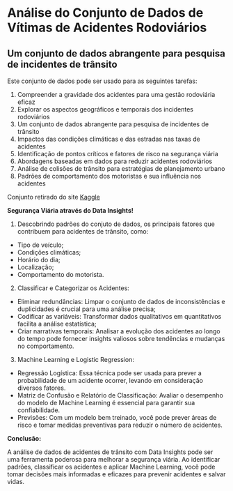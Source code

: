 # Análise do Conjunto de Dados de Vítimas de Acidentes Rodoviários

## Um conjunto de dados abrangente para pesquisa de incidentes de trânsito

Este conjunto de dados pode ser usado para as seguintes tarefas:
1) Compreender a gravidade dos acidentes para uma gestão rodoviária eficaz
2) Explorar os aspectos geográficos e temporais dos incidentes rodoviários
3) Um conjunto de dados abrangente para pesquisa de incidentes de trânsito
4) Impactos das condições climáticas e das estradas nas taxas de acidentes
5) Identificação de pontos críticos e fatores de risco na segurança viária
6) Abordagens baseadas em dados para reduzir acidentes rodoviários
7) Análise de colisões de trânsito para estratégias de planejamento urbano
8) Padrões de comportamento dos motoristas e sua influência nos acidentes

Conjunto retirado do site [Kaggle](https://www.kaggle.com/datasets/nezukokamaado/road-accident-casualties-dataset)

**Segurança Viária através do Data Insights!**

1. Descobrindo padrões do conjuto de dados, os principais fatores que contribuem para acidentes de trânsito, como:

* Tipo de veículo;
* Condições climáticas;
* Horário do dia;
* Localização;
* Comportamento do motorista.

2. Classificar e Categorizar os Acidentes:

* Eliminar redundâncias: Limpar o conjunto de dados de inconsistências e duplicidades é crucial para uma análise precisa;
* Codificar as variáveis: Transformar dados qualitativos em quantitativos facilita a análise estatística;
* Criar narrativas temporais: Analisar a evolução dos acidentes ao longo do tempo pode fornecer insights valiosos sobre tendências e mudanças no comportamento.

3. Machine Learning e Logistic Regression:

* Regressão Logística: Essa técnica pode ser usada para prever a probabilidade de um acidente ocorrer, levando em consideração diversos fatores.
* Matriz de Confusão e Relatório de Classificação: Avaliar o desempenho do modelo de Machine Learning é essencial para garantir sua confiabilidade.
* Previsões: Com um modelo bem treinado, você pode prever áreas de risco e tomar medidas preventivas para reduzir o número de acidentes.


**Conclusão:**

A análise de dados de acidentes de trânsito com Data Insights pode ser uma ferramenta poderosa para melhorar a segurança viária. Ao identificar padrões, classificar os acidentes e aplicar Machine Learning, você pode tomar decisões mais informadas e eficazes para prevenir acidentes e salvar vidas.
